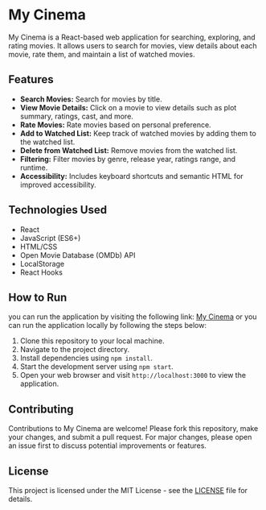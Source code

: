 # My Cinema

My Cinema is a React-based web application for searching, exploring, and rating movies. It allows users to search for movies, view details about each movie, rate them, and maintain a list of watched movies.

## Features

- **Search Movies:** Search for movies by title.
- **View Movie Details:** Click on a movie to view details such as plot summary, ratings, cast, and more.
- **Rate Movies:** Rate movies based on personal preference.
- **Add to Watched List:** Keep track of watched movies by adding them to the watched list.
- **Delete from Watched List:** Remove movies from the watched list.
- **Filtering:** Filter movies by genre, release year, ratings range, and runtime.
- **Accessibility:** Includes keyboard shortcuts and semantic HTML for improved accessibility.

## Technologies Used

- React
- JavaScript (ES6+)
- HTML/CSS
- Open Movie Database (OMDb) API
- LocalStorage
- React Hooks

## How to Run

you can run the application by visiting the following link: [My Cinema](https://mycinema-app.netlify.app/)
or you can run the application locally by following the steps below:

1. Clone this repository to your local machine.
2. Navigate to the project directory.
3. Install dependencies using `npm install`.
4. Start the development server using `npm start`.
5. Open your web browser and visit `http://localhost:3000` to view the application.

## Contributing

Contributions to My Cinema are welcome! Please fork this repository, make your changes, and submit a pull request. For major changes, please open an issue first to discuss potential improvements or features.

## License

This project is licensed under the MIT License - see the [LICENSE](LICENSE) file for details.
